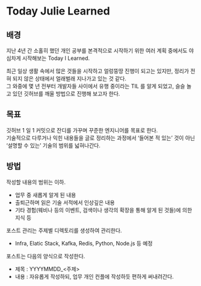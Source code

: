 # Today Julie Learned
## 배경
지난 4년 간 소홀히 했던 개인 공부를 본격적으로 시작하기 위한 여러 계획 중에서도 야심차게 시작해보는 Today I Learned.

최근 일상 생활 속에서 많은 것들을 시작하고 얼렁뚱땅 진행이 되고는 있지만, 정리가 전혀 되지 않은 상태에서 얼래벌래 지나가고 있는 것 같다.  
그 와중에 몇 년 전부터 개발자들 사이에서 유행 중이라는 TIL 를 알게 되었고, 슬슬 놀고 있던 깃허브를 깨울 방법으로 진행해 보고자 한다.

## 목표
깃허브 1 일 1 커밋으로 잔디를 가꾸며 꾸준한 엔지니어를 목표로 한다.  
기술적으로 다루거나 익힌 내용들을 글로 정리하는 과정에서 ‘들어본 적 있는’ 것이 아닌 ‘설명할 수 있는’ 기술의 범위를 넓혀나간다.

## 방법
작성할 내용의 범위는 이하.
- 업무 중 새롭게 알게 된 내용
- 출퇴근하며 읽은 기술 서적에서 인상깊은 내용
- 기타 경험(웨비나 등의 이벤트, 검색이나 생각의 확장을 통해 알게 된 것들)에 의한 지식 등

포스트 관리는 주제별 디렉토리를 생성하여 관리한다.  
- Infra, Elatic Stack, Kafka, Redis, Python, Node.js 등 예정

포스트는 다음의 양식으로 작성한다.
- 제목 : YYYYMMDD_<주제>  
- 내용 : 자유롭게 작성하되, 업무 개인 컨플에 작성하듯 편하게 써내려간다.
